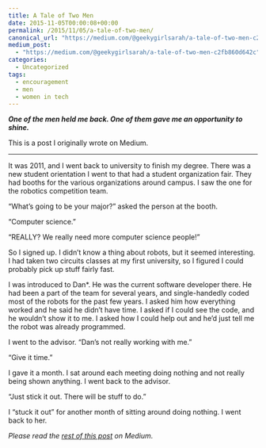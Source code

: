 ```yaml
---
title: A Tale of Two Men
date: 2015-11-05T00:00:08+00:00
permalink: /2015/11/05/a-tale-of-two-men/
canonical_url: "https://medium.com/@geekygirlsarah/a-tale-of-two-men-c2fb860d642c"
medium_post:
  - "https://medium.com/@geekygirlsarah/a-tale-of-two-men-c2fb860d642c"
categories:
  - Uncategorized
tags:
  - encouragement
  - men
  - women in tech
---
```

_**One of the men held me back. One of them gave me an opportunity to shine.**_

This is a post I originally wrote on Medium.

* * *

<p id="b638" class="graf graf--p graf--leading">
  It was 2011, and I went back to university to finish my degree. There was a new student orientation I went to that had a student organization fair. They had booths for the various organizations around campus. I saw the one for the robotics competition team.
</p>

<p id="84dc" class="graf graf--p graf--startsWithDoubleQuote graf-after--p">
  “What’s going to be your major?” asked the person at the booth.
</p>

<p id="e362" class="graf graf--p graf--startsWithDoubleQuote graf-after--p">
  “Computer science.”
</p>

<p id="9e0e" class="graf graf--p graf--startsWithDoubleQuote graf-after--p">
  “REALLY? We really need more computer science people!”
</p>

<p id="1dfc" class="graf graf--p graf-after--p">
  So I signed up. I didn’t know a thing about robots, but it seemed interesting. I had taken two circuits classes at my first university, so I figured I could probably pick up stuff fairly fast.
</p>

<p id="564a" class="graf graf--p graf-after--p">
  I was introduced to Dan*. He was the current software developer there. He had been a part of the team for several years, and single-handedly coded most of the robots for the past few years. I asked him how everything worked and he said he didn’t have time. I asked if I could see the code, and he wouldn’t show it to me. I asked how I could help out and he’d just tell me the robot was already programmed.
</p>

<p id="c69f" class="graf graf--p graf-after--p">
  I went to the advisor. “Dan’s not really working with me.”
</p>

<p id="dbbe" class="graf graf--p graf--startsWithDoubleQuote graf-after--p">
  “Give it time.”
</p>

<p id="6ba6" class="graf graf--p graf-after--p">
  I gave it a month. I sat around each meeting doing nothing and not really being shown anything. I went back to the advisor.
</p>

<p id="aa3a" class="graf graf--p graf--startsWithDoubleQuote graf-after--p">
  “Just stick it out. There will be stuff to do.”
</p>

<p id="80a3" class="graf graf--p graf-after--p">
  I “stuck it out” for another month of sitting around doing nothing. I went back to her.
</p>

<p class="graf graf--p graf-after--p">
  <p class="graf graf--p graf-after--p">
    <em>Please read the <a href="https://medium.com/@geekygirlsarah/a-tale-of-two-men-c2fb860d642c">rest of this post</a> on Medium.</em>
  </p>
